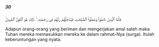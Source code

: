 ##### 30

<span class="ayah">فَأَمَّا ٱلَّذِينَ ءَامَنُوا۟ وَعَمِلُوا۟ ٱلصَّٰلِحَٰتِ فَيُدْخِلُهُمْ رَبُّهُمْ فِى رَحْمَتِهِۦ ۚ ذَٰلِكَ هُوَ ٱلْفَوْزُ ٱلْمُبِينُ</span>

<span class="ayah_translation">Adapun orang-orang yang beriman dan mengerjakan amal saleh maka Tuhan mereka memasukkan mereka ke dalam rahmat-Nya (surga). Itulah keberuntungan yang nyata.</span>
